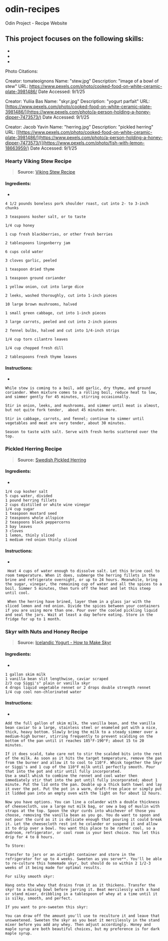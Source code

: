 # odin-recipes
Odin Project - Recipe Website

This project focuses on the following skills:
-
-
-
-




Photo Citations:

Creator: tomateoignons
Name: "stew.jpg"
Description: "image of a bowl of stew"
URL: https://www.pexels.com/photo/cooked-food-on-white-ceramic-plate-3981486/
Date Accessed: 9/1/25

Creator: Yuliia Bas
Name: "skyr.jpg"
Description: "yogurt parfait"
URL: [https://www.pexels.com/photo/cooked-food-on-white-ceramic-plate-3981486/](https://www.pexels.com/photo/a-person-holding-a-honey-dipper-7473573/)
Date Accessed: 9/1/25


Creator: Jacob Yavin
Name: "herring.jpg"
Description: "pickled herring"
URL: [[https://www.pexels.com/photo/cooked-food-on-white-ceramic-plate-3981486/](https://www.pexels.com/photo/a-person-holding-a-honey-dipper-7473573/)](https://www.pexels.com/photo/fish-with-lemon-18663959/)
Date Accessed: 9/1/25






### Hearty Viking Stew Recipe
> **Source:** [Viking Stew Recipe](https://www.allrecipes.com/viking-stew-recipe-11711198)

#### Ingredients:
* 

    4 1/2 pounds boneless pork shoulder roast, cut into 2- to 3-inch chunks

    3 teaspoons kosher salt, or to taste

    1/4 cup honey

    1 cup fresh blackberries, or other fresh berries

    2 tablespoons lingonberry jam

    6 cups cold water

    3 cloves garlic, peeled

    1 teaspoon dried thyme

    1 teaspoon ground coriander

    1 yellow onion, cut into large dice

    2 leeks, washed thoroughly, cut into 1-inch pieces

    10 large brown mushrooms, halved

    1 small green cabbage, cut into 1-inch pieces

    3 large carrots, peeled and cut into 2-inch pieces

    2 fennel bulbs, halved and cut into 1/4-inch strips

    1/4 cup torn cilantro leaves

    1/4 cup chopped fresh dill

    2 tablespoons fresh thyme leaves


#### Instructions:
* 

    While stew is coming to a boil, add garlic, dry thyme, and ground coriander. When mixture comes to a rolling boil, reduce heat to low, and simmer gently for 45 minutes, stirring occasionally.
    
    Stir in onion, leeks, and mushrooms, and simmer until meat is almost, but not quite fork tender,  about 45 minutes more.
    
    Stir in cabbage, carrots, and fennel; continue to simmer until vegetables and meat are very tender, about 30 minutes. 
    
    Season to taste with salt. Serve with fresh herbs scattered over the top.



### Pickled Herring Recipe
> **Source:** [Swedish Pickled Herring](https://honest-food.net/swedish-pickled-herring/)

#### Ingredients:
* 

    1/4 cup kosher salt
    5 cups water, divided
    1 pound herring fillets
    2 cups distilled or white wine vinegar
    1/4 cup sugar
    1 teaspoon mustard seed
    2 teaspoons whole allspice
    2 teaspoons black peppercorns
    3 bay leaves
    3 cloves
    1 lemon, thinly sliced
    1 medium red onion thinly sliced


#### Instructions:
* 

     Heat 4 cups of water enough to dissolve salt. Let this brine cool to room temperature. When it does, submerge the herring fillets in the brine and refrigerate overnight, or up to 24 hours. Meanwhile, bring the sugar, vinegar, the remaining cup of water and all the spices to a boil. Simmer 5 minutes, then turn off the heat and let this steep until cool.
        
     When the herring have brined, layer them in a glass jar with the sliced lemon and red onion. Divide the spices between your containers if you are using more than one. Pour over the cooled pickling liquid and seal the jars. Wait at least a day before eating. Store in the fridge for up to 1 month.




### Skyr with Nuts and Honey Recipe
> **Source:** [Icelandic Yogurt - How to Make Skyr](https://www.foodiewithfamily.com/icelandic-yogurt/)

#### Ingredients:
* 

    1 gallon skim milk
    1 vanilla bean slit lengthwise, caviar scraped
    2/3 cup Siggi's" plain or vanilla skyr
    4 drops liquid vegetable rennet or 2 drops double strength rennet
    1/4 cup cool non-chlorinated water



#### Instructions:
* 

    Add the full gallon of skim milk, the vanilla bean, and the vanilla bean caviar to a large, stainless steel or enameled pot with a nice, thick, heavy bottom. Slowly bring the milk to a steady simmer over a medium-high burner, stirring frequently to prevent scalding on the bottom of the pan until it reaches 185°F-190°F; about 15 to 20 minutes.

    If it does scald, take care not to stir the scalded bits into the rest of the milk. As soon as it hits the target temperature, remove the pan from the burner and allow it to cool to 110°F. Whisk together the Skyr or Siggi's and 1 cup of the 110°F milk until perfectly smooth. Pour that into the pot and stir until fully incorporated.
    Use a small whisk to combine the rennet and cool water then immediately stir that into the pot until fully incorporated; about 1 minute. Put the lid onto the pan. Double up a thick bath towel and lay it over the pot. Put the pot in a warm, draft-free place or simply put it lidded pan into an empty oven with the light on for about 12 hours.
    
    Now you have options. You can line a colander with a double thickness of cheesecloth, use a large nut milk bag, or sew a bag of muslin with straps at the top. Spoon the skyr curds into whichever of those you choose, removing the vanilla bean as you go. You do want to spoon and not pour the curd as it is delicate enough that pouring it could break it. Let the cheesecloth rest int he colander or suspend it and allow it to drip over a bowl. You want this place to be rather cool, so a mudroom, refrigerator, or cool room is your best choice. You let this drip for 4 to 8 hours.

    To Store:

    Transfer to jars or an airtight container and store in the refrigerator for up to 4 weeks. Sweeten as you serve**. You'll be able to re-culture this homemade skyr, but should do so within 2 1/2-3 weeks of it being made for optimal results.
    
    For silky smooth skyr:

    Hang onto the whey that drains from it as it thickens. Transfer the skyr to a mixing bowl before jarring it. Beat mercilessly with a hand or stand mixer, dribbling in a tablespoon of whey at a time until it is silky, smooth, and perfect.
    
    If you want to pre-sweeten this skyr:

    You can draw off the amount you'll use to reculture it and leave that unsweetened. Sweeten the skyr as you beat it mercilessly in the stand mixer before you add any whey. Then adjust accordingly. Honey and maple syrup are both beautiful choices, but my preference is for dark maple syrup. 
